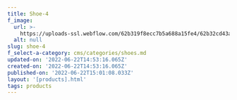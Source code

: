 ```yaml
---
title: Shoe-4
f_image:
  url: >-
    https://uploads-ssl.webflow.com/62b319f8ecc7b5a688a15fe4/62b32cd43a6b3ebf5dd0c580_Still_Life_031_R.jpg
  alt: null
slug: shoe-4
f_select-a-category: cms/categories/shoes.md
updated-on: '2022-06-22T14:53:16.065Z'
created-on: '2022-06-22T14:53:16.065Z'
published-on: '2022-06-22T15:01:08.033Z'
layout: '[products].html'
tags: products
---
```



